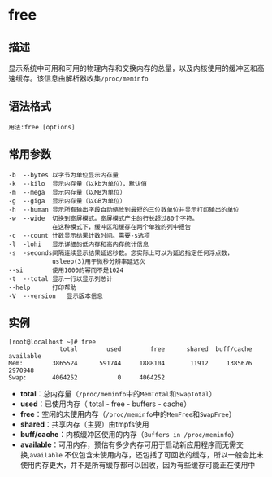 # free

## 描述

显示系统中可用和可用的物理内存和交换内存的总量，以及内核使用的缓冲区和高速缓存。该信息由解析器收集`/proc/meminfo`

## 语法格式

```shell
用法:free [options]
```

## 常用参数

```shell
-b	--bytes	以字节为单位显示内存量
-k	--kilo	显示内存量（以kb为单位），默认值
-m	--mega	显示内存量（以MB为单位）
-g	--giga	显示内存量（以GB为单位）
-h	--human	显示所有输出字段自动缩放到最短的三位数单位并显示打印输出的单位
-w	--wide	切换到宽屏模式。宽屏模式产生的行长超过80个字符。
			在这种模式下，缓冲区和缓存在两个单独的列中报告
-c	--count	计数显示结果计数时间。需要-s选项
-l	-lohi	显示详细的低内存和高内存统计信息
-s	-seconds间隔连续显示结果延迟秒数。您实际上可以为延迟指定任何浮点数，
			usleep(3)用于微秒分辨率延迟次
--si		使用1000的幂而不是1024
-t	--total	显示一行以显示列总计
--help		打印帮助
-V	--version	显示版本信息
```

## 实例

```shell
[root@localhost ~]# free 
              total        used        free      shared  buff/cache   available
Mem:        3865524      591744     1888104       11912     1385676     2970948
Swap:       4064252           0     4064252
```

- **total**：总内存量（`/proc/meminfo`中的`MemTotal`和`SwapTotal`）
- **used**：已使用内存（ total - free - buffers - cache）
- **free**：空闲的未使用内存（`/proc/meminfo`中的`MemFree`和`SwapFree`）
- **shared**：共享内存（主要）由tmpfs使用
- **buff/cache**：内核缓冲区使用的内存（`Buffers in /proc/meminfo`）
- **available**：可用内存，预估有多少内存可用于启动新应用程序而无需交换,`available` 不仅包含未使用内存，还包括了可回收的缓存，所以一般会比未使用内存更大，并不是所有缓存都可以回收，因为有些缓存可能正在使用中